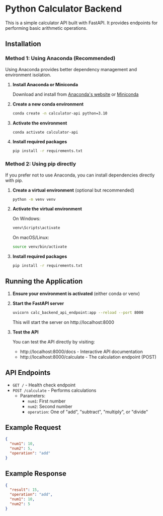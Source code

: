 # Python Calculator Backend

This is a simple calculator API built with FastAPI. It provides endpoints for performing basic arithmetic operations.

## Installation

### Method 1: Using Anaconda (Recommended)

Using Anaconda provides better dependency management and environment isolation.

1. **Install Anaconda or Miniconda**
   
   Download and install from [Anaconda's website](https://www.anaconda.com/products/distribution) or [Miniconda](https://docs.conda.io/en/latest/miniconda.html)

2. **Create a new conda environment**

   ```bash
   conda create -n calculator-api python=3.10
   ```

3. **Activate the environment**

   ```bash
   conda activate calculator-api
   ```

4. **Install required packages**

   ```bash
   pip install -r requirements.txt
   ```

### Method 2: Using pip directly

If you prefer not to use Anaconda, you can install dependencies directly with pip.

1. **Create a virtual environment** (optional but recommended)

   ```bash
   python -m venv venv
   ```

2. **Activate the virtual environment**

   On Windows:
   ```bash
   venv\Scripts\activate
   ```

   On macOS/Linux:
   ```bash
   source venv/bin/activate
   ```

3. **Install required packages**

   ```bash
   pip install -r requirements.txt
   ```

## Running the Application

1. **Ensure your environment is activated** (either conda or venv)

2. **Start the FastAPI server**

   ```bash
   uvicorn calc_backend_api_endpoint:app --reload --port 8000
   ```

   This will start the server on http://localhost:8000

3. **Test the API**

   You can test the API directly by visiting:
   - http://localhost:8000/docs - Interactive API documentation
   - http://localhost:8000/calculate - The calculation endpoint (POST)

## API Endpoints

- `GET /` - Health check endpoint
- `POST /calculate` - Performs calculations
  - Parameters:
    - `num1`: First number
    - `num2`: Second number 
    - `operation`: One of "add", "subtract", "multiply", or "divide"

## Example Request

```json
{
  "num1": 10, 
  "num2": 5,
  "operation": "add"
}
```

## Example Response

```json
{
  "result": 15,
  "operation": "add",
  "num1": 10,
  "num2": 5
}
```
